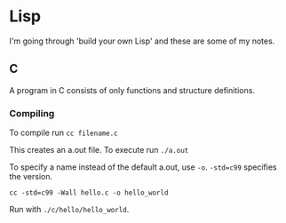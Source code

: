 # Lisp

I'm going through 'build your own Lisp' and these are some of my notes.

## C

A program in C consists of only functions and structure definitions.

### Compiling

To compile run ```cc filename.c```

This creates an a.out file. To execute run ```./a.out```

To specify a name instead of the default a.out, use `-o`. `-std=c99` specifies the version.

```
cc -std=c99 -Wall hello.c -o hello_world
```

Run with `./c/hello/hello_world`.
